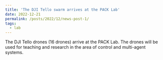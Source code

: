 ```yaml
---
title: 'The DJI Tello swarm arrives at the PACK Lab'
date: 2022-12-21
permalink: /posts/2022/12/news-post-1/
tags:
  - lab
---
```


The DJI Tello drones (16 drones) arrive at the PACK Lab. The drones will be used for teaching and research in the area of control and multi-agent systems.
